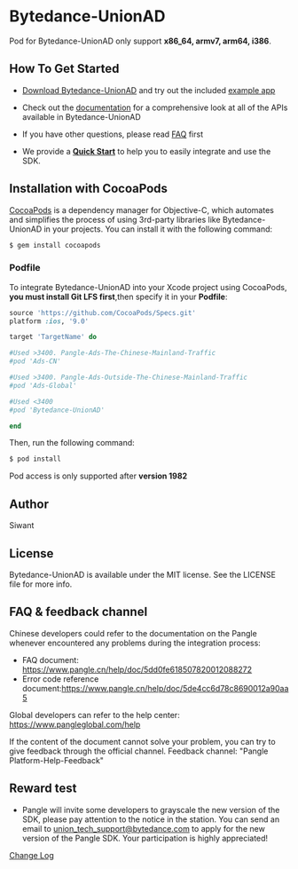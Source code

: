 # Bytedance-UnionAD

Pod for Bytedance-UnionAD only support **x86_64, armv7, arm64, i386**.

## How To Get Started

+ [Download Bytedance-UnionAD](https://github.com/bytedance/Bytedance-UnionAD/tree/master) and try out the included [example app](https://github.com/bytedance/Bytedance-UnionAD/tree/master/Example)

+ Check out the [documentation](https://www.pangle.cn/help/doc/5fc4f25f7b550100157c01d0) for a comprehensive look at all of the APIs available in Bytedance-UnionAD

+ If you have other questions, please read [FAQ](https://www.pangle.cn/help/doc/5dd0fe618507820012088272) first

+ We provide a [**Quick Start**](https://github.com/bytedance/Bytedance-UnionAD/tree/master/Example/PangleQuickStartDemo) to help you to easily integrate and use the SDK.

## Installation with CocoaPods

[CocoaPods](https://cocoapods.org) is a dependency manager for Objective-C, which automates and simplifies the process of using 3rd-party libraries like Bytedance-UnionAD in your projects. You can install it with the following command:
```ruby
$ gem install cocoapods
```

### Podfile

To integrate Bytedance-UnionAD into your Xcode project using CocoaPods, **you must install Git LFS first**,then specify it in your **Podfile**:
```ruby
source 'https://github.com/CocoaPods/Specs.git'
platform :ios, '9.0'

target 'TargetName' do

#Used >3400. Pangle-Ads-The-Chinese-Mainland-Traffic
#pod 'Ads-CN'

#Used >3400. Pangle-Ads-Outside-The-Chinese-Mainland-Traffic
#pod 'Ads-Global'

#Used <3400
#pod 'Bytedance-UnionAD'

end
```
Then, run the following command:
```ruby
$ pod install
```

Pod access is only supported after **version 1982**


## Author

Siwant

## License

Bytedance-UnionAD is available under the MIT license. See the LICENSE file for more info.

## FAQ & feedback channel
Chinese developers could refer to the documentation on the Pangle whenever encountered any problems during the integration process:
- FAQ document:  https://www.pangle.cn/help/doc/5dd0fe618507820012088272
- Error code reference document:https://www.pangle.cn/help/doc/5de4cc6d78c8690012a90aa5


Global developers can refer to the help center: https://www.pangleglobal.com/help

If the content of the document cannot solve your problem, you can try to give feedback through the official channel. Feedback channel: "Pangle Platform-Help-Feedback"

## Reward test
- Pangle will invite some developers to grayscale the new version of the SDK, please pay attention to the notice in the station. You can send an email to union_tech_support@bytedance.com to apply for the new version of the Pangle SDK. Your participation is highly appreciated!


[Change Log](https://www.pangle.cn/help/doc/5fbdb6811ee5c2001d3f0ca5)
